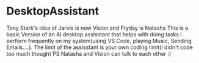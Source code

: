 # DesktopAssistant
Tony Stark's idea of Jarvis is now Vision and Fryday is Natasha
This is a basic Version of an AI desktop assisstant that helps with doing tasks i perform frequently on my system(using VS Code, playing Music, Sending Emails....).
The limit of the assisstant is your own coding limit(I didn't code too much though)
PS:Natasha and Vision can talk to each other :)
